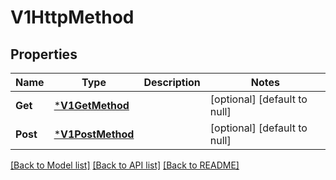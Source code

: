 # V1HttpMethod

## Properties
Name | Type | Description | Notes
------------ | ------------- | ------------- | -------------
**Get** | [***V1GetMethod**](v1.GetMethod.md) |  | [optional] [default to null]
**Post** | [***V1PostMethod**](v1.PostMethod.md) |  | [optional] [default to null]

[[Back to Model list]](../README.md#documentation-for-models) [[Back to API list]](../README.md#documentation-for-api-endpoints) [[Back to README]](../README.md)

